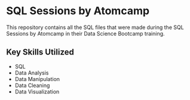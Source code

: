 # SQL Sessions by Atomcamp

This repository contains all the SQL files that were made during the SQL Sessions by Atomcamp in their Data Science Bootcamp training.

## Key Skills Utilized
- SQL
- Data Analysis
- Data Manipulation
- Data Cleaning
- Data Visualization

